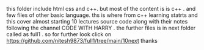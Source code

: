 this folder include html css and c++. but most of the content is is c++ .
and few files of other basic language.
ths is where from c++ learning statrts and this cover almost starting 10 lectures source code along  with  their notes following the channel CODE WITH HARRY .
the further files is in next folder called as full1 .
so for further look click on https://github.com/nitesh9873/full1/tree/main/10next 
thanks 
